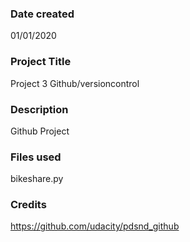 ### Date created
01/01/2020

### Project Title
Project 3 Github/versioncontrol

### Description
Github Project

### Files used
bikeshare.py

### Credits
https://github.com/udacity/pdsnd_github
